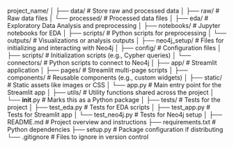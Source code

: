project_name/
│
├── data/                         # Store raw and processed data
│   ├── raw/                      # Raw data files
│   └── processed/                # Processed data files
│
├── eda/                          # Exploratory Data Analysis and preprocessing
│   ├── notebooks/                # Jupyter notebooks for EDA
│   ├── scripts/                  # Python scripts for preprocessing
│   └── outputs/                  # Visualizations or analysis outputs
│
├── neo4j_setup/                  # Files for initializing and interacting with Neo4j
│   ├── config/                   # Configuration files
│   ├── scripts/                  # Initialization scripts (e.g., Cypher queries)
│   └── connectors/               # Python scripts to connect to Neo4j
│
├── app/                          # Streamlit application
│   ├── pages/                    # Streamlit multi-page scripts
│   ├── components/               # Reusable components (e.g., custom widgets)
│   ├── static/                   # Static assets like images or CSS
│   └── app.py                    # Main entry point for the Streamlit app
│
├── utils/                        # Utility functions shared across the project
│   └── __init__.py               # Marks this as a Python package
│
├── tests/                        # Tests for the project
│   ├── test_eda.py               # Tests for EDA scripts
│   ├── test_app.py               # Tests for Streamlit app
│   └── test_neo4j.py             # Tests for Neo4j setup
│
├── README.md                     # Project overview and instructions
├── requirements.txt              # Python dependencies
├── setup.py                      # Package configuration if distributing
└── .gitignore                    # Files to ignore in version control

